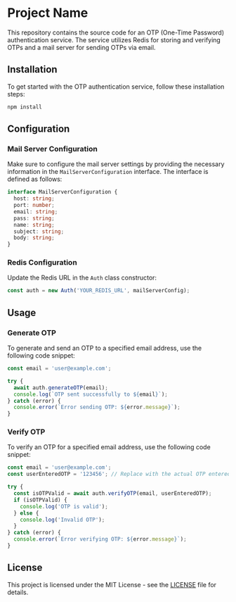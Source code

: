 
# Project Name

This repository contains the source code for an OTP (One-Time Password) authentication service. The service utilizes Redis for storing and verifying OTPs and a mail server for sending OTPs via email.

## Installation

To get started with the OTP authentication service, follow these installation steps:

```bash
npm install
```

## Configuration

### Mail Server Configuration

Make sure to configure the mail server settings by providing the necessary information in the `MailServerConfiguration` interface. The interface is defined as follows:

```typescript
interface MailServerConfiguration {
  host: string;
  port: number;
  email: string;
  pass: string;
  name: string;
  subject: string;
  body: string;
}
```

### Redis Configuration

Update the Redis URL in the `Auth` class constructor:

```typescript
const auth = new Auth('YOUR_REDIS_URL', mailServerConfig);
```

## Usage

### Generate OTP

To generate and send an OTP to a specified email address, use the following code snippet:

```typescript
const email = 'user@example.com';

try {
  await auth.generateOTP(email);
  console.log(`OTP sent successfully to ${email}`);
} catch (error) {
  console.error(`Error sending OTP: ${error.message}`);
}
```

### Verify OTP

To verify an OTP for a specified email address, use the following code snippet:

```typescript
const email = 'user@example.com';
const userEnteredOTP = '123456'; // Replace with the actual OTP entered by the user

try {
  const isOTPValid = await auth.verifyOTP(email, userEnteredOTP);
  if (isOTPValid) {
    console.log('OTP is valid');
  } else {
    console.log('Invalid OTP');
  }
} catch (error) {
  console.error(`Error verifying OTP: ${error.message}`);
}
```

## License

This project is licensed under the MIT License - see the [LICENSE](LICENSE) file for details.
